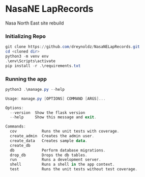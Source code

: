 # NasaNE LapRecords
Nasa North East site rebuild


### Initializing Repo
```powershell
git clone https://github.com/dreynoldz/NasaNELapRecords.git
cd <cloned dir>
python3 -m venv env
.\env\Scripts\activate
pip install -r .\requirements.txt
```
### Running the app
```powershell
python3 .\manage.py --help

Usage: manage.py [OPTIONS] COMMAND [ARGS]...

Options:
  --version  Show the flask version
  --help     Show this message and exit.

Commands:
  cov           Runs the unit tests with coverage.
  create_admin  Creates the admin user.
  create_data   Creates sample data.
  create_db
  db            Perform database migrations.
  drop_db       Drops the db tables.
  run           Runs a development server.
  shell         Runs a shell in the app context.
  test          Runs the unit tests without test coverage.
```
